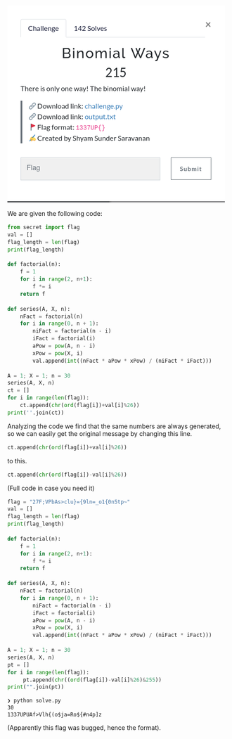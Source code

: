 <img src="img/challenge.png">

We are given the following code:
```python
from secret import flag
val = []
flag_length = len(flag)
print(flag_length)

def factorial(n):
    f = 1
    for i in range(2, n+1):
        f *= i
    return f

def series(A, X, n):
    nFact = factorial(n)
    for i in range(0, n + 1):
        niFact = factorial(n - i)
        iFact = factorial(i)
        aPow = pow(A, n - i)
        xPow = pow(X, i)
        val.append(int((nFact * aPow * xPow) / (niFact * iFact)))

A = 1; X = 1; n = 30
series(A, X, n)
ct = []
for i in range(len(flag)):
    ct.append(chr(ord(flag[i])+val[i]%26))
print(''.join(ct))
```
Analyzing the code we find that the same numbers are always generated, so we can easily get the original message by changing this line.
```python
ct.append(chr(ord(flag[i])+val[i]%26))
```
to this.

```python
ct.append(chr(ord(flag[i])-val[i]%26))
```
(Full code in case you need it)
```python
flag = "27F;VPbAs>clu}={9ln=_o1{0n5tp~"
val = []
flag_length = len(flag)
print(flag_length)

def factorial(n):
    f = 1
    for i in range(2, n+1):
        f *= i
    return f

def series(A, X, n):
    nFact = factorial(n)
    for i in range(0, n + 1):
        niFact = factorial(n - i)
        iFact = factorial(i)
        aPow = pow(A, n - i)
        xPow = pow(X, i)
        val.append(int((nFact * aPow * xPow) / (niFact * iFact)))

A = 1; X = 1; n = 30
series(A, X, n)
pt = []
for i in range(len(flag)):
     pt.append(chr((ord(flag[i])-val[i]%26)&255))
print("".join(pt))
```
```shell
❯ python solve.py
30
1337UPUAf>Vlh{(o$ja=Ro${#n4p]z
```
(Apparently this flag was bugged, hence the format). 
